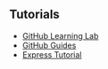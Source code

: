 ## Tutorials

* [GitHub Learning Lab](https://lab.github.com/)
* [GitHub Guides](https://guides.github.com/)
* [Express Tutorial](https://developer.mozilla.org/en-US/docs/Learn/Server-side/Express_Nodejs/Tutorial_local_library_website)
